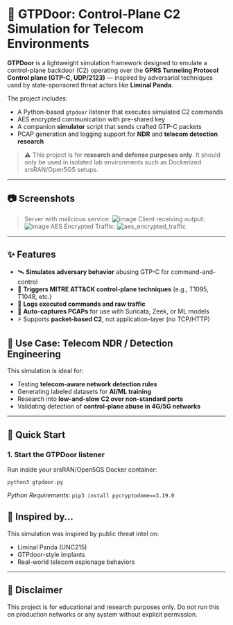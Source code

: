 # 📡 GTPDoor: Control-Plane C2 Simulation for Telecom Environments

**GTPDoor** is a lightweight simulation framework designed to emulate a control-plane backdoor (C2) operating over the **GPRS Tunneling Protocol Control plane (GTP-C, UDP/2123)** — inspired by adversarial techniques used by state-sponsored threat actors like **Liminal Panda**.

The project includes:
- A Python-based `gtpdoor` listener that executes simulated C2 commands
- AES encrypted communication with pre-shared key
- A companion **simulator** script that sends crafted GTP-C packets
- PCAP generation and logging support for **NDR** and **telecom detection research**

> ⚠️ This project is for **research and defense purposes only**. It should only be used in isolated lab environments such as Dockerized srsRAN/Open5GS setups.

---

## 📷 Screenshots

> Server with malicious service: ![image](https://github.com/user-attachments/assets/7126b41a-a6b4-4e7a-9135-f20e28d3bd36)
> Client receiving output: ![image](https://github.com/user-attachments/assets/5d97f186-374b-4cca-913a-2d3454e68dc0)
> AES Encrypted Traffic: ![aes_encrypted_traffic](https://github.com/user-attachments/assets/c38166b8-4715-4d3f-9fd5-da6219bbcc89)
 
---

## ✨ Features

- 🛰️ **Simulates adversary behavior** abusing GTP-C for command-and-control
- 🧪 **Triggers MITRE ATT&CK control-plane techniques** (e.g., T1095, T1048, etc.)
- 📝 **Logs executed commands and raw traffic**
- 📁 **Auto-captures PCAPs** for use with Suricata, Zeek, or ML models
- ⚡ Supports **packet-based C2**, not application-layer (no TCP/HTTP)

## 🧪 Use Case: Telecom NDR / Detection Engineering

This simulation is ideal for:
- Testing **telecom-aware network detection rules**
- Generating labeled datasets for **AI/ML training**
- Research into **low-and-slow C2 over non-standard ports**
- Validating detection of **control-plane abuse in 4G/5G networks**

---

## 🚀 Quick Start

### 1. Start the GTPDoor listener
Run inside your srsRAN/Open5GS Docker container:

```python3 gtpdoor.py```

_Python Requirements_:
```pip3 install pycryptodome==3.19.0```

## 🧠 Inspired by…

This simulation was inspired by public threat intel on:
- Liminal Panda (UNC215)
- GTPdoor-style implants
- Real-world telecom espionage behaviors

---

## 🔐 Disclaimer

This project is for educational and research purposes only.
Do not run this on production networks or any system without explicit permission.
